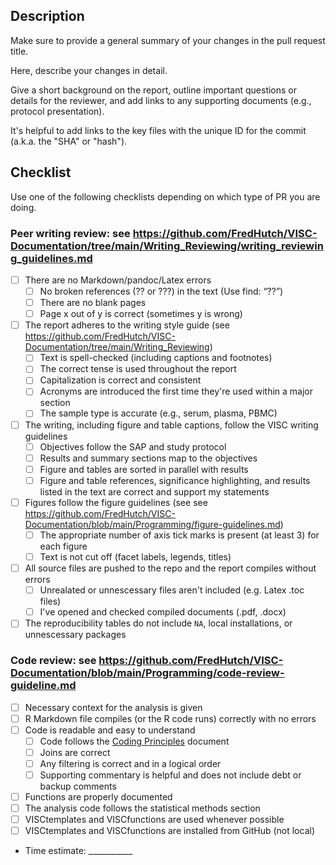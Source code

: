 ## Description

Make sure to provide a general summary of your changes in the pull request title.

Here, describe your changes in detail. 

Give a short background on the report, outline important questions or details for the reviewer, and add links to any supporting documents (e.g., protocol presentation). 

It's helpful to add links to the key files with the unique ID for the commit (a.k.a. the "SHA" or "hash").

## Checklist

Use one of the following checklists depending on which type of PR you are
doing.

### Peer writing review: see https://github.com/FredHutch/VISC-Documentation/tree/main/Writing_Reviewing/writing_reviewing_guidelines.md

- [ ] There are no Markdown/pandoc/Latex errors 
    - [ ] No broken references (?? or ???) in the text (Use find: “??”)
    - [ ] There are no blank pages 
    - [ ] Page x out of y is correct (sometimes y is wrong)

- [ ] The report adheres to the writing style guide (see https://github.com/FredHutch/VISC-Documentation/tree/main/Writing_Reviewing)
    - [ ] Text is spell-checked (including captions and footnotes)
    - [ ] The correct tense is used throughout the report
    - [ ] Capitalization is correct and consistent
    - [ ] Acronyms are introduced the first time they're used within a major section 
    - [ ] The sample type is accurate (e.g., serum, plasma, PBMC)

- [ ] The writing, including figure and table captions, follow the VISC writing guidelines
    - [ ] Objectives follow the SAP and study protocol
    - [ ] Results and summary sections map to the objectives
    - [ ] Figure and tables are sorted in parallel with results 
    - [ ] Figure and table references, significance highlighting, and results listed in the text are correct and support my statements

- [ ] Figures follow the figure guidelines (see see https://github.com/FredHutch/VISC-Documentation/blob/main/Programming/figure-guidelines.md)
    - [ ] The appropriate number of axis tick marks is present (at least 3) for each figure
    - [ ] Text is not cut off (facet labels, legends, titles)

- [ ] All source files are pushed to the repo and the report compiles without errors
    - [ ] Unrealated or unnescessary files aren't included (e.g. Latex .toc files)
    - [ ] I've opened and checked compiled documents (.pdf, .docx)

- [ ] The reproducibility tables do not include `NA`, local installations, or unnescessary packages

### Code review: see https://github.com/FredHutch/VISC-Documentation/blob/main/Programming/code-review-guideline.md

- [ ]  Necessary context for the analysis is given
- [ ]  R Markdown file compiles (or the R code runs) correctly with no errors
- [ ]  Code is readable and easy to understand
    - [ ]  Code follows the [Coding Principles](https://github.com/FredHutch/VISC-Documentation/blob/main/Programming/Coding-Principles.md) document
    - [ ]  Joins are correct
    - [ ]  Any filtering is correct and in a logical order
    - [ ]  Supporting commentary is helpful and does not include debt or backup comments
- [ ]  Functions are properly documented
- [ ]  The analysis code follows the statistical methods section
- [ ]  VISCtemplates and VISCfunctions are used whenever possible
- [ ]  VISCtemplates and VISCfunctions are installed from GitHub (not local)
- Time estimate: ___________
